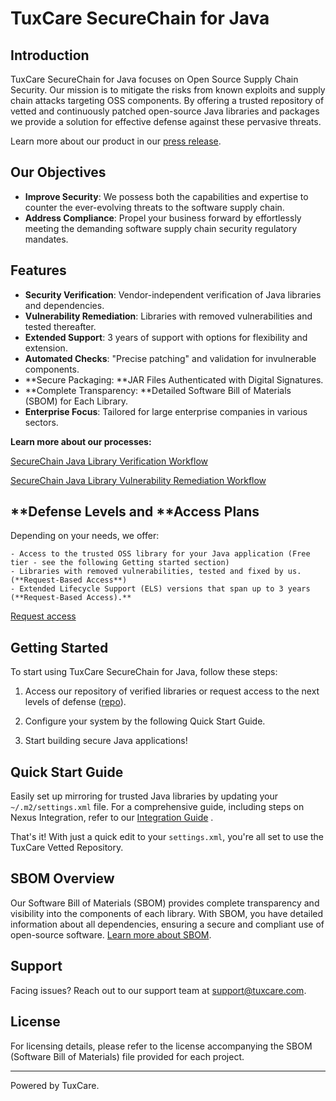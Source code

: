 # TuxCare SecureChain for Java

## Introduction

TuxCare SecureChain for Java focuses on Open Source Supply Chain Security. Our mission is to mitigate the risks from known exploits and supply chain attacks targeting OSS components. By offering a trusted repository of vetted and continuously patched open-source Java libraries and packages we provide a solution for effective defense against these pervasive threats.

Learn more about our product in our [press release](https://tuxcare.com/blog/tuxcare-launches-securechain-for-java-to-bolster-software-supply-chain-security-via-continuously-secured-and-free-repository-service/).

## Our Objectives

-   **Improve Security**: We possess both the capabilities and expertise to counter the ever-evolving threats to the software supply chain.
-   **Address Compliance**: Propel your business forward by effortlessly meeting the demanding software supply chain security regulatory mandates.

## Features

-   **Security Verification**: Vendor-independent verification of Java libraries and dependencies.
-   **Vulnerability Remediation**: Libraries with removed vulnerabilities and tested thereafter.
-   **Extended Support**: 3 years of support with options for flexibility and extension.
-   **Automated Checks**: "Precise patching" and validation for invulnerable components.
-   **Secure Packaging: **JAR Files Authenticated with Digital Signatures.
-   **Complete Transparency: **Detailed Software Bill of Materials (SBOM) for Each Library.
-   **Enterprise Focus**: Tailored for large enterprise companies in various sectors.

**Learn more about our processes:**

[SecureChain Java Library Verification Workflow](https://slite.com/api/public/notes/rdidx5Tg7W4XJb/redirect)

[SecureChain Java Library Vulnerability Remediation Workflow](https://slite.com/api/public/notes/Aq85qQsrZBlqC6/redirect)

## **Defense Levels and **Access Plans

Depending on your needs, we offer:

    - Access to the trusted OSS library for your Java application (Free tier - see the following Getting started section)
    - Libraries with removed vulnerabilities, tested and fixed by us. (**Request-Based Access**)
    - Extended Lifecycle Support (ELS) versions that span up to 3 years (**Request-Based Access).**

[Request access](https://slite.com/api/public/notes/27oToW1XCosB-9/redirect)

## Getting Started

To start using TuxCare SecureChain for Java, follow these steps:

1.  Access our repository of verified libraries or request access to the next levels of defense ([repo](http://nexus-repo.corp.cloudlinux.com/#browse/browse:tuxcare_vetted)).

2.  Configure your system by the following Quick Start Guide.

3.  Start building secure Java applications!

## Quick Start Guide

Easily set up mirroring for trusted Java libraries by updating your `~/.m2/settings.xml` file. For a comprehensive guide, including steps on Nexus Integration, refer to our [Integration Guide](https://slite.com/api/public/notes/6ti2GPeZp3FxfX/redirect) .

That's it! With just a quick edit to your `settings.xml`, you're all set to use the TuxCare Vetted Repository.

## SBOM Overview

Our Software Bill of Materials (SBOM) provides complete transparency and visibility into the components of each library. With SBOM, you have detailed information about all dependencies, ensuring a secure and compliant use of open-source software. [Learn more about SBOM](link-to-SBOM-guide).

## Support

Facing issues? Reach out to our support team at [support@tuxcare.com](mailto:support@example.com).

## License

For licensing details, please refer to the license accompanying the SBOM (Software Bill of Materials) file provided for each project.

* * *

Powered by TuxCare.
